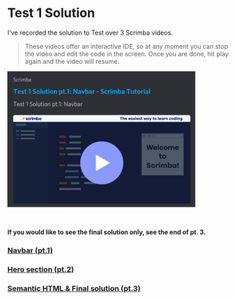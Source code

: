 # Test 1 Solution

I've recorded the solution to Test over 3 Scrimba videos.

> These videos offer an interactive IDE, so at any moment you can stop the video and edit the code in the screen. Once you are done, hit play again and the video will resume.



![image-20200327122416228](assets/image-20200327122416228.png)



<br>

**If you would like to see the final solution only, see the end of pt. 3.**



### [Navbar (pt.1)](https://scrimba.com/c/cE9Kbrf2) 



### [Hero section (pt.2)](https://scrimba.com/c/cJwpmySv)



### [Semantic HTML & Final solution (pt.3)](https://scrimba.com/c/cGmQ3zU7)